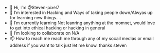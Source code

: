 - 👋 Hi, I’m @Steven-pixel7
- 👀 I’m interested in Hacking and Ways of taking people down/Alwyas up for learning new things....
- 🌱 I’m currently learning Not leanring anything at the momnet, would love to get into ethical hacking or hacking in general
- 💞️ I’m looking to collaborate on N/A
- 📫 How to reach me reach me through any of my socail medias or email address if you want to talk just let me know. thanks steven

<!---
Steven-pixel7/Steven-pixel7 is a ✨ special ✨ repository because its `README.md` (this file) appears on your GitHub profile.
You can click the Preview link to take a look at your changes.
--->
